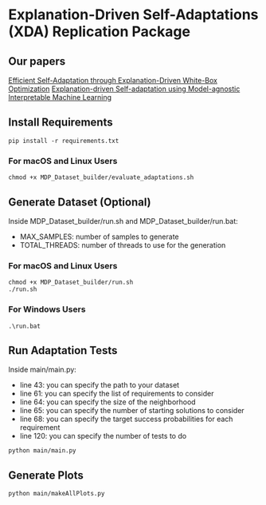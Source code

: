 # Explanation-Driven Self-Adaptations (XDA) Replication Package

## Our papers
[Efficient Self-Adaptation through Explanation-Driven White-Box Optimization](https://dl.acm.org/doi/10.1145/3737648)
[Explanation-driven Self-adaptation using Model-agnostic Interpretable Machine Learning](https://dl.acm.org/doi/10.1145/3643915.3644085)

## Install Requirements
```pip install -r requirements.txt```

### For macOS and Linux Users
```chmod +x MDP_Dataset_builder/evaluate_adaptations.sh```

## Generate Dataset (Optional)

Inside MDP_Dataset_builder/run.sh and MDP_Dataset_builder/run.bat:
* MAX_SAMPLES: number of samples to generate
* TOTAL_THREADS: number of threads to use for the generation

### For macOS and Linux Users
```
chmod +x MDP_Dataset_builder/run.sh
./run.sh
```

### For Windows Users
```.\run.bat```

## Run Adaptation Tests
Inside main/main.py:
* line 43: you can specify the path to your dataset
* line 61: you can specify the list of requirements to consider
* line 64: you can specify the size of the neighborhood
* line 65: you can specify the number of starting solutions to consider
* line 68: you can specify the target success probabilities for each requirement
* line 120: you can specify the number of tests to do

```python main/main.py```

## Generate Plots
```python main/makeAllPlots.py```
